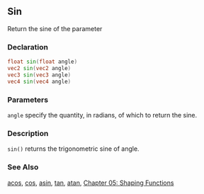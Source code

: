 ## Sin
Return the sine of the parameter

### Declaration
```glsl
float sin(float angle)  
vec2 sin(vec2 angle)  
vec3 sin(vec3 angle)  
vec4 sin(vec4 angle)
```

### Parameters
```angle``` specify the quantity, in radians, of which to return the sine.

### Description
```sin()``` returns the trigonometric sine of angle.

<div class="simpleFunction" data="y = sin(x); "></div>

### See Also
[acos](/glossary/?search=acos), [cos](/glossary/?search=cos), [asin](/glossary/?search=asin), [tan](/glossary/?search=tan), [atan](/glossary/?search=atan), [Chapter 05: Shaping Functions](/05/)
